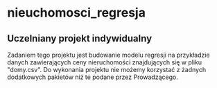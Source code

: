 # nieuchomosci_regresja
## Uczelniany projekt indywidualny 
Zadaniem tego projektu jest budowanie modelu regresji na przykładzie danych zawierających ceny nieruchomości znajdujących się w pliku "domy.csv". 
Do wykonania projektu nie możemy korzystać z żadnych dodatkowych pakietów niż te podane przez Prowadzącego.
